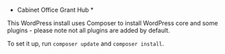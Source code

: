 * Cabinet Office Grant Hub *

This WordPress install uses Composer to install WordPress core and some plugins - please note not all plugins are added by default.

To set it up, run `composer update` and `composer install`.
